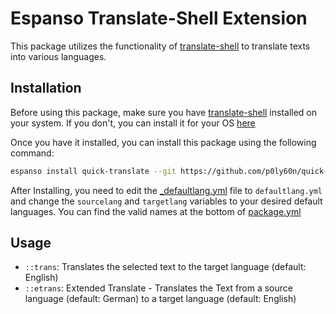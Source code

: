 # Espanso Translate-Shell Extension

This package utilizes the functionality of [translate-shell](https://github.com/soimort/translate-shell) to translate texts into various languages.

## Installation

Before using this package, make sure you have [translate-shell](https://github.com/soimort/translate-shell/wiki/Distros) installed on your system. If you don't, you can install it for your OS [here](https://github.com/soimort/translate-shell/wiki/Distros)

Once you have it installed, you can install this package using the following command:

```bash
espanso install quick-translate --git https://github.com/p0ly60n/quick-translate --external
```

After Installing, you need to edit the [_defaultlang.yml](_defaultlang.yml) file to `defaultlang.yml` and change the `sourcelang` and `targetlang` variables to your desired default languages. You can find the valid names at the bottom of [package.yml](package.yml)

## Usage

- `::trans`: Translates the selected text to the target language (default: English)
- `::etrans`: Extended Translate - Translates the Text from a source language (default: German) to a target language (default: English)